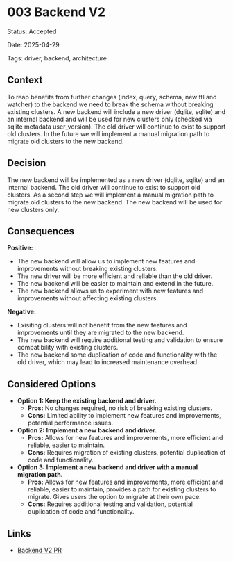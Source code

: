 # 003 Backend V2

Status: Accepted

Date: 2025-04-29

Tags: driver, backend, architecture

## Context

To reap benefits from further changes (index, query, schema, new ttl and watcher) to the backend we need
to break the schema without breaking existing clusters. A new backend will include a new driver (dqlite, sqlite)
and an internal backend and will be used for new clusters only (checked via sqlite metadata user_version).
The old driver will continue to exist to support old clusters. In the future we will implement a manual
migration path to migrate old clusters to the new backend.

## Decision

The new backend will be implemented as a new driver (dqlite, sqlite) and an internal backend. The old driver
will continue to exist to support old clusters. As a second step we will implement a manual migration path
to migrate old clusters to the new backend. The new backend will be used for new clusters only.

## Consequences

**Positive:**
* The new backend will allow us to implement new features and improvements without breaking existing clusters.
* The new driver will be more efficient and reliable than the old driver.
* The new backend will be easier to maintain and extend in the future.
* The new backend allows us to experiment with new features and improvements without affecting existing clusters.

**Negative:**
* Exisiting clusters will not benefit from the new features and improvements until they are migrated to the new backend.
* The new backend will require additional testing and validation to ensure compatibility with existing clusters.
* The new backend some duplication of code and functionality with the old driver, which may lead to increased maintenance overhead.

## Considered Options

* **Option 1: Keep the existing backend and driver.**
  * **Pros:** No changes required, no risk of breaking existing clusters.
  * **Cons:** Limited ability to implement new features and improvements, potential performance issues.
* **Option 2: Implement a new backend and driver.**
  * **Pros:** Allows for new features and improvements, more efficient and reliable, easier to maintain.
  * **Cons:** Requires migration of existing clusters, potential duplication of code and functionality.
* **Option 3: Implement a new backend and driver with a manual migration path.**
  * **Pros:** Allows for new features and improvements, more efficient and reliable, easier to maintain, provides a path for existing clusters to migrate. Gives users the option to migrate at their own pace.
  * **Cons:** Requires additional testing and validation, potential duplication of code and functionality.

## Links

* [Backend V2 PR](https://github.com/canonical/k8s-dqlite/pull/279)

